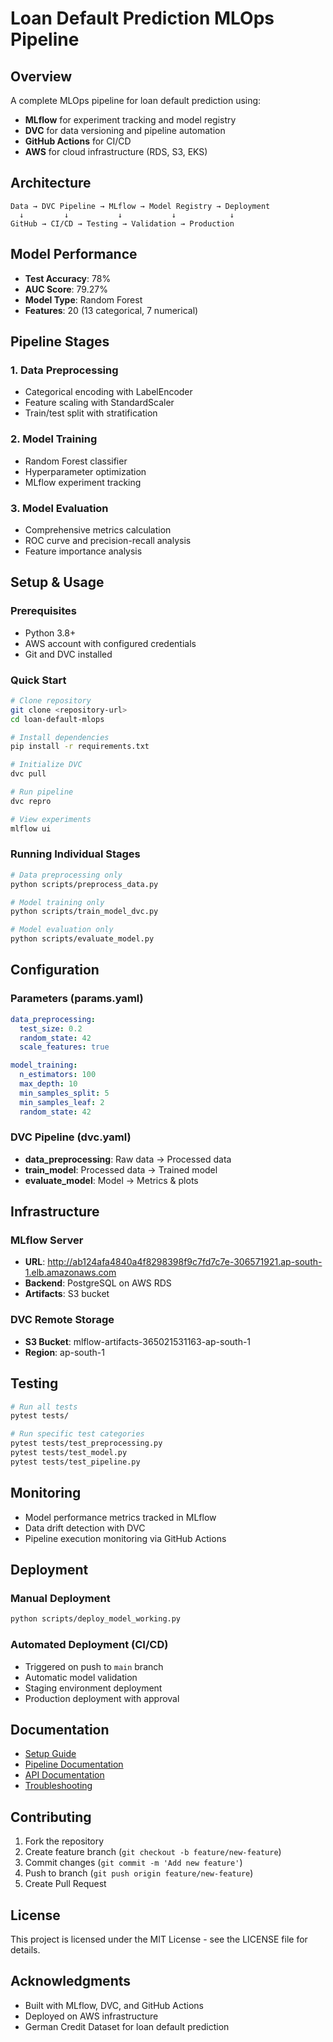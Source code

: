 # Loan Default Prediction MLOps Pipeline

## Overview

A complete MLOps pipeline for loan default prediction using:
- **MLflow** for experiment tracking and model registry
- **DVC** for data versioning and pipeline automation  
- **GitHub Actions** for CI/CD
- **AWS** for cloud infrastructure (RDS, S3, EKS)

## Architecture

```
Data → DVC Pipeline → MLflow → Model Registry → Deployment
  ↓         ↓           ↓           ↓            ↓
GitHub → CI/CD → Testing → Validation → Production
```

## Model Performance

- **Test Accuracy**: 78%
- **AUC Score**: 79.27%
- **Model Type**: Random Forest
- **Features**: 20 (13 categorical, 7 numerical)

## Pipeline Stages

### 1. Data Preprocessing
- Categorical encoding with LabelEncoder
- Feature scaling with StandardScaler
- Train/test split with stratification

### 2. Model Training
- Random Forest classifier
- Hyperparameter optimization
- MLflow experiment tracking

### 3. Model Evaluation
- Comprehensive metrics calculation
- ROC curve and precision-recall analysis
- Feature importance analysis

## Setup & Usage

### Prerequisites
- Python 3.8+
- AWS account with configured credentials
- Git and DVC installed

### Quick Start
```bash
# Clone repository
git clone <repository-url>
cd loan-default-mlops

# Install dependencies
pip install -r requirements.txt

# Initialize DVC
dvc pull

# Run pipeline
dvc repro

# View experiments
mlflow ui
```

### Running Individual Stages
```bash
# Data preprocessing only
python scripts/preprocess_data.py

# Model training only  
python scripts/train_model_dvc.py

# Model evaluation only
python scripts/evaluate_model.py
```

## Configuration

### Parameters (params.yaml)
```yaml
data_preprocessing:
  test_size: 0.2
  random_state: 42
  scale_features: true

model_training:
  n_estimators: 100
  max_depth: 10
  min_samples_split: 5
  min_samples_leaf: 2
  random_state: 42
```

### DVC Pipeline (dvc.yaml)
- **data_preprocessing**: Raw data → Processed data
- **train_model**: Processed data → Trained model
- **evaluate_model**: Model → Metrics & plots

## Infrastructure

### MLflow Server
- **URL**: http://ab124afa4840a4f8298398f9c7fd7c7e-306571921.ap-south-1.elb.amazonaws.com
- **Backend**: PostgreSQL on AWS RDS
- **Artifacts**: S3 bucket

### DVC Remote Storage
- **S3 Bucket**: mlflow-artifacts-365021531163-ap-south-1
- **Region**: ap-south-1

## Testing

```bash
# Run all tests
pytest tests/

# Run specific test categories
pytest tests/test_preprocessing.py
pytest tests/test_model.py
pytest tests/test_pipeline.py
```

## Monitoring

- Model performance metrics tracked in MLflow
- Data drift detection with DVC
- Pipeline execution monitoring via GitHub Actions

## Deployment

### Manual Deployment
```bash
python scripts/deploy_model_working.py
```

### Automated Deployment (CI/CD)
- Triggered on push to `main` branch
- Automatic model validation
- Staging environment deployment
- Production deployment with approval

## Documentation

- [Setup Guide](docs/setup.md)
- [Pipeline Documentation](docs/pipeline.md)
- [API Documentation](docs/api.md)
- [Troubleshooting](docs/troubleshooting.md)

## Contributing

1. Fork the repository
2. Create feature branch (`git checkout -b feature/new-feature`)
3. Commit changes (`git commit -m 'Add new feature'`)
4. Push to branch (`git push origin feature/new-feature`)
5. Create Pull Request

## License

This project is licensed under the MIT License - see the LICENSE file for details.

## Acknowledgments

- Built with MLflow, DVC, and GitHub Actions
- Deployed on AWS infrastructure
- German Credit Dataset for loan default prediction
